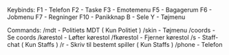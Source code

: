 Keybinds:
F1 - Telefon
F2 - Taske
F3 - Emotemenu
F5 - Bagagerum
F6 - Jobmenu
F7 - Regninger
F10 - Panikknap
B - Sele
Y - Tøjmenu

Commands:
/mdt - Politiets MDT ( Kun Politiet )
/skin - Tøjmenu
/coords - Se coords
/kørestol - Løfter kørestol
/fkørestol - Fjerner kørestol
/s - Staff-chat ( Kun Staffs )
/r - Skriv til bestemt spiller ( Kun Staffs )
/phone - Telefon
